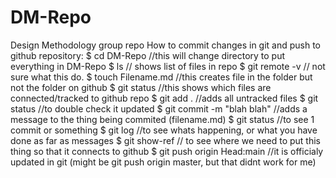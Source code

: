 # DM-Repo
Design Methodology group repo
How to commit changes in git and push to github repository:
$ cd DM-Repo   //this will change directory to put everything in DM-Repo
$ ls           // shows list of files in repo
$ git remote -v  // not sure what this do.
$ touch Filename.md  //this creates file in the folder but not the folder on github
$ git status   //this shows which files are connected/tracked to github repo
$ git add .   //adds all untracked files
$ git status   //to double check it updated
$ git commit -m "blah blah" //adds a message to the thing being commited (filename.md)
$ git status //to see 1 commit or something
$ git log  //to see whats happening, or what you have done as far as messages
$ git show-ref // to see where we need to put this thing so that it connects to github
$ git push origin Head:main //it is officialy updated in git (might be git push origin master, but that didnt work for me)
